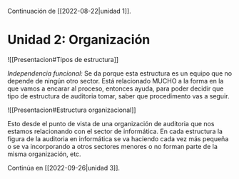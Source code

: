 Continuación de [[2022-08-22|unidad 1]].
# Unidad 2: Organización
![[Presentacion#Tipos de estructura]]

_Independencia funcional:_ Se da porque esta estructura es un equipo que no depende de ningún otro sector.
Está relacionado MUCHO a la forma en la que vamos a encarar al proceso, entonces ayuda, para poder decidir que tipo de estructura de auditoria tomar, saber que procedimento vas a seguir.

![[Presentacion#Estructura organizacional]]

Esto desde el punto de vista de una organización de auditoria que nos estamos relacionando con el sector de informática.
En cada estructura la figura de la auditoria en informática se va haciendo cada vez más pequeña o se va incorporando a otros sectores menores o no forman parte de la misma organización, etc.

Continúa en [[2022-09-26|unidad 3]].
